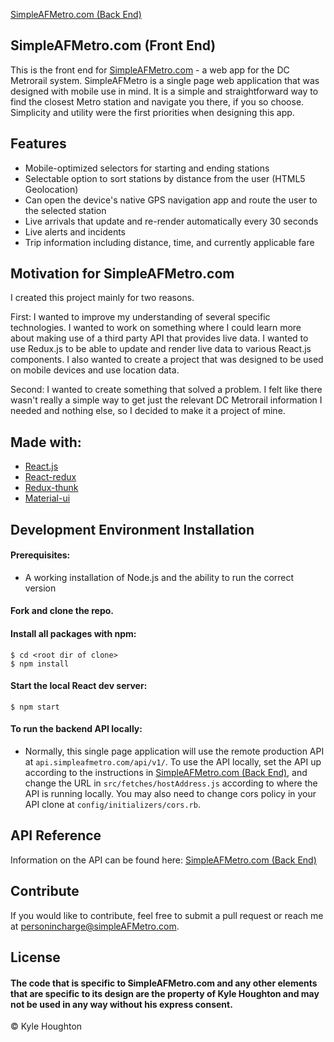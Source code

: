 [SimpleAFMetro.com (Back End)](https://github.com/Dusty211/backend-metro-app)

## SimpleAFMetro.com (Front End)
This is the front end for [SimpleAFMetro.com](https://www.simpleafmetro.com) - a web app for the DC Metrorail system. SimpleAFMetro is a single page web application that was designed with mobile use in mind. It is a simple and straightforward way to find the closest Metro station and navigate you there, if you so choose. Simplicity and utility were the first priorities when designing this app.

## Features
- Mobile-optimized selectors for starting and ending stations
- Selectable option to sort stations by distance from the user (HTML5 Geolocation)
- Can open the device's native GPS navigation app and route the user to the selected station
- Live arrivals that update and re-render automatically every 30 seconds
- Live alerts and incidents
- Trip information including distance, time, and currently applicable fare

## Motivation for SimpleAFMetro.com
I created this project mainly for two reasons.

First: I wanted to improve my understanding of several specific technologies. I wanted to work on something where I could learn more about making use of a third party API that provides live data. I wanted to use Redux.js to be able to update and render live data to various React.js components. I also wanted to create a project that was designed to be used on mobile devices and use location data.

Second: I wanted to create something that solved a problem. I felt like there wasn't really a simple way to get just the relevant DC Metrorail information I needed and nothing else, so I decided to make it a project of mine.

## Made with:

- [React.js](https://github.com/facebook/create-react-app)
- [React-redux](https://github.com/reduxjs/react-redux)
- [Redux-thunk](https://github.com/reduxjs/redux-thunk)
- [Material-ui](https://github.com/mui-org/material-ui)

## Development Environment Installation

#### Prerequisites:
- A working installation of Node.js and the ability to run the correct version

#### Fork and clone the repo.

#### Install all packages with npm:
`$ cd <root dir of clone>`  
`$ npm install`

#### Start the local React dev server:
`$ npm start`

#### To run the backend API locally:
- Normally, this single page application will use the remote production API at `api.simpleafmetro.com/api/v1/`. To use the API locally, set the API up according to the instructions in [SimpleAFMetro.com (Back End)](https://github.com/Dusty211/backend-metro-app), and change the URL in `src/fetches/hostAddress.js` according to where the API is running locally.  You may also need to change cors policy in your API clone at `config/initializers/cors.rb`.

## API Reference

Information on the API can be found here: [SimpleAFMetro.com (Back End)](https://github.com/Dusty211/backend-metro-app)

## Contribute

If you would like to contribute, feel free to submit a pull request or reach me at [personincharge@simpleAFMetro.com](mailto:personincharge@simpleAFMetro.com).

## License
#### The code that is specific to SimpleAFMetro.com and any other elements that are specific to its design are the property of Kyle Houghton and may not be used in any way without his express consent.  
© Kyle Houghton
